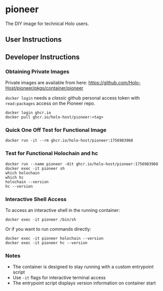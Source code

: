 # pioneer
The DIY image for technical Holo users.

## User Instructions

## Developer Instructions
### Obtaining Private Images
Private images are available from here:
https://github.com/Holo-Host/pioneer/pkgs/container/pioneer

`docker login` needs a *classic* github personal access token with `read:packages` access on the Pioneer repo.

```
docker login ghcr.io
docker pull ghcr.io/holo-host/pioneer:<tag>
```

### Quick One Off Test for Functional Image
`docker run -it --rm ghcr.io/holo-host/pioneer:1756983968`

### Test for Functional Holochain and hc
```
docker run --name pioneer -dit ghcr.io/holo-host/pioneer:1756983968
docker exec -it pioneer sh
which holochain
which hc
holochain --version
hc --version
```

### Interactive Shell Access
To access an interactive shell in the running container:
```
docker exec -it pioneer /bin/sh
```

Or if you want to run commands directly:
```
docker exec -it pioneer holochain --version
docker exec -it pioneer hc --version
```

### Notes
- The container is designed to stay running with a custom entrypoint script
- Use `-it` flags for interactive terminal access
- The entrypoint script displays version information on container start

